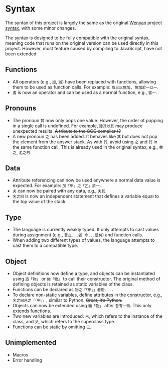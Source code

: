 # Syntax

The syntax of this project is largely the same as the original [Wenyan](https://github.com/wenyan-lang/wenyan) project [syntax](https://github.com/wenyan-lang/wenyan/wiki/Syntax-Cheatsheet), with some minor changes.

The syntax is designed to be fully compatible with the original syntax, meaning code that runs on the original version can be used directly in this project. However, most feature caused by compiling to JavaScript, have not been extended.

## Functions
- All operators (e.g., `加`, `減`) have been replaced with functions, allowing them to be used as function calls. For example: `取三以施加, 施加於一以一`.
- `書` is now an operator and can be used as a normal function, e.g., `書一`.

## Pronouns
- The pronoun `其` now only pops one value. However, the order of popping in a single call is undefined. For example, `除其以其` may produce unexpected results. ~~A tribute to the GCC compiler (?~~
- A new pronoun `之` has been added. It behaves like `其` but does not pop the element from the answer stack. As with `其`, avoid using `之` and `其` in the same function call. This is already used in the original syntax, e.g., `書之`, `名之曰`.

## Data
- Attribute referencing can now be used anywhere a normal data value is expected. For example: `加「甲」之「乙」於一`.
- `夫` can now be paired with any data, e.g., `夫其`.
- `名之曰` is now an independent statement that defines a variable equal to the top value of the stack.

## Type
- The language is currently weakly typed. It only attempts to cast values during assignment (e.g., `昔之...者 今...是矣`) and function calls.
- When adding two different types of values, the language attempts to cast them to a compatible type.

## Object
- Object definitions now define a type, and objects can be instantiated using `造「物」` or `施「物」` to call their constructor. The original method of defining objects is retained as static variables of the class.
- Functions can be declared as `物之「「甲」」者術....`
- To declare non-static variables, define attributes in the constructor, e.g., `名之曰己之「「甲」」`, similar to Python. ~~Great, it’s Python.~~
- Objects can now be extended using `繼「物」` after `吾有一物`. This only extends functions.
- Two new variables are introduced: `己`, which refers to the instance of the class, and `父`, which refers to the superclass type.
- Functions can be static by omitting `己`.

## Unimplemented
- Macros
- Error handling


